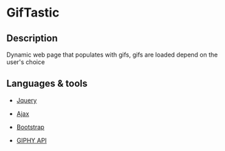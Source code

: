 # GifTastic

## Description

Dynamic web page that populates with gifs, gifs are loaded depend on the user's choice

## Languages & tools

- [Jquery](https://jquery.com/)

- [Ajax](http://api.jquery.com/jquery.ajax/)

- [Bootstrap](https://getbootstrap.com/)

- [GIPHY API](https://developers.giphy.com/)
